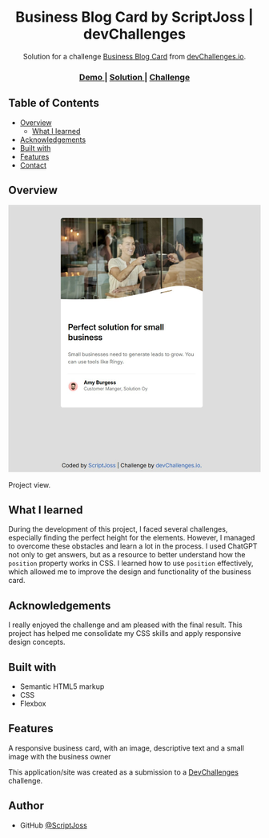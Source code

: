 <!-- Please update value in the {}  -->

<h1 align="center">Business Blog Card by ScriptJoss | devChallenges</h1>

<div align="center">
   Solution for a challenge <a href="https://devchallenges.io/challenge/business-blog-card" target="_blank">Business Blog Card</a> from <a href="http://devchallenges.io" target="_blank">devChallenges.io</a>.
</div>

<div align="center">
  <h3>
    <a href="{https://your-demo-link.your-domain}">
      Demo
    </a>
    <span> | </span>
    <a href="{https://your-url-to-the-solution}">
      Solution
    </a>
    <span> | </span>
    <a href="https://devchallenges.io/challenge/business-blog-card">
      Challenge
    </a>
  </h3>
</div>

<!-- TABLE OF CONTENTS -->

## Table of Contents

- [Overview](#overview)
  - [What I learned](#what-i-learned)
- [Acknowledgements](#acknowledgements)
- [Built with](#built-with)
- [Features](#features)
- [Contact](#contact)

<!-- OVERVIEW -->

## Overview

![screenshot](./resources/project_image.jpg)

Project view.

## What I learned

During the development of this project, I faced several challenges, especially finding the perfect height for the elements. However, I managed to overcome these obstacles and learn a lot in the process. I used ChatGPT not only to get answers, but as a resource to better understand how the `position` property works in CSS. I learned how to use `position` effectively, which allowed me to improve the design and functionality of the business card.

## Acknowledgements

I really enjoyed the challenge and am pleased with the final result. This project has helped me consolidate my CSS skills and apply responsive design concepts.

## Built with

- Semantic HTML5 markup
- CSS
- Flexbox

## Features

A responsive business card, with an image, descriptive text and a small image with the business owner

This application/site was created as a submission to a [DevChallenges](https://devchallenges.io/challenges-dashboard) challenge.

## Author

- GitHub [@ScriptJoss](https://{github.com/scriptjoss})
